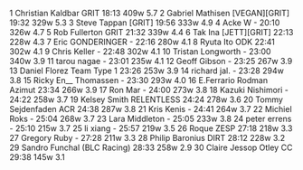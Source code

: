   1  Christian Kaldbar  GRIT  18:13    409w  5.7
  2  Gabriel Mathisen  [VEGAN][GRIT]  19:32    329w  5.3
  3  Steve Tappan  [GRIT]  19:56    333w  4.9
  4  Acke W  -  20:10    326w  4.7
  5  Rob Fullerton  GRIT  21:32    339w  4.4
  6  Tak Ina  [JETT][GRIT]  22:13    228w  4.3
  7  Eric GONDERINGER  -  22:16    280w  4.1
  8  Ryuta Ito  ODK  22:41    302w  4.1
  9  Chris Keller  -  22:48    302w  4.1
 10  Tristan Longworth  -  23:00    340w  3.9
 11  tarou nagae  -  23:01    235w  4.1
 12  Geoff Gibson  -  23:25    267w  3.9
 13  Daniel Florez  Team Type 1  23:26    253w  3.9
 14  richard jal.  -  23:28    294w  3.8
 15  Ricky En__ Thomassen  -  23:30    293w  4.0
 16  E.Ferrario  Rodman Azimut  23:34    266w  3.9
 17  Ron Mar  -  24:00    273w  3.8
 18  Kazuki Nishimori  -  24:22    258w  3.7
 19  Kelsey Smith  RELENTLESS  24:24    278w  3.6
 20  Tommy Sejdenfaden  ACR  24:38    287w  3.8
 21  Kris Kenis  -  24:41    264w  3.7
 22  Michiel Roks  -  25:04    268w  3.7
 23  Lara Middleton  -  25:05    233w  3.8
 24  peter errens  -  25:10    215w  3.7
 25  li xiang  -  25:57    219w  3.5
 26  Roque  ZESP  27:18    218w  3.3
 27  Gregory Ruby  -  27:28    211w  3.3
 28  Philip Baronius  DIRT  28:12    228w  3.2
 29  Sandro Funchal  (BLC Racing)    28:33    258w  2.9
 30  Claire Jessop  Otley CC  29:38    145w  3.1
